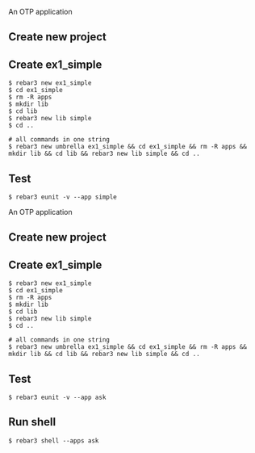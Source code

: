 An OTP application

Create new project
----	
Create ex1_simple
----	
	$ rebar3 new ex1_simple
	$ cd ex1_simple
	$ rm -R apps
	$ mkdir lib
	$ cd lib
	$ rebar3 new lib simple
	$ cd ..
	
	# all commands in one string
	$ rebar3 new umbrella ex1_simple && cd ex1_simple && rm -R apps && mkdir lib && cd lib && rebar3 new lib simple && cd ..

Test
-----
	$ rebar3 eunit -v --app simple
An OTP application

Create new project
----	
Create ex1_simple
----	
	$ rebar3 new ex1_simple
	$ cd ex1_simple
	$ rm -R apps
	$ mkdir lib
	$ cd lib
	$ rebar3 new lib simple
	$ cd ..
	
	# all commands in one string
	$ rebar3 new umbrella ex1_simple && cd ex1_simple && rm -R apps && mkdir lib && cd lib && rebar3 new lib simple && cd ..

Test
-----
	$ rebar3 eunit -v --app ask

Run shell
-----
	$ rebar3 shell --apps ask